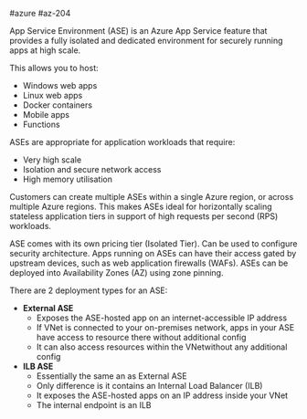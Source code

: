#azure #az-204 

App Service Environment (ASE) is an Azure App Service feature that provides a fully isolated and dedicated environment for securely running apps at high scale.

This allows you to host:
- Windows web apps
- Linux web apps
- Docker containers
- Mobile apps
- Functions

ASEs are appropriate for application workloads that require:
- Very high scale
- Isolation and secure network access
- High memory utilisation

Customers can create multiple ASEs within a single Azure region, or across multiple Azure regions.
This makes ASEs ideal for horizontally scaling stateless application tiers in support of high requests per second (RPS) workloads.

ASE comes with its own pricing tier (Isolated Tier).
Can be used to configure security architecture.
Apps running on ASEs can have their access gated by upstream devices, such as web application firewalls (WAFs).
ASEs can be deployed into Availability Zones (AZ) using zone pinning.

There are 2 deployment types for an ASE:
- **External ASE**
	- Exposes the ASE-hosted app on an internet-accessible IP address
	- If VNet is connected to your on-premises network, apps in your ASE have access to resource there without additional config
	-  It can also access resources within the VNetwithout any additional config
- **ILB ASE**
	- Essentially the same an as External ASE
	- Only difference is it contains an Internal Load Balancer (ILB)
	- It exposes the ASE-hosted apps on an IP address inside your VNet
	- The internal endpoint is an ILB


